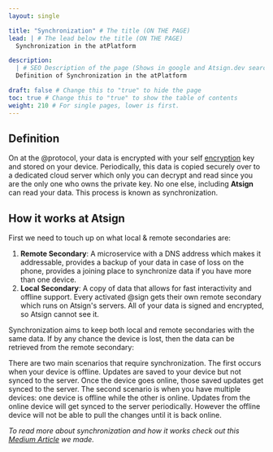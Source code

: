 ```yaml
---
layout: single

title: "Synchronization" # The title (ON THE PAGE)
lead: | # The lead below the title (ON THE PAGE)
  Synchronization in the atPlatform

description:
  | # SEO Description of the page (Shows in google and Atsign.dev search)
  Definition of Synchronization in the atPlatform

draft: false # Change this to "true" to hide the page
toc: true # Change this to "true" to show the table of contents
weight: 210 # For single pages, lower is first.
---
```


## Definition

On at the @protocol, your data is encrypted with your self [encryption](/docs/reference/encryption) key and stored on your device. Periodically, this data is copied securely over to a dedicated cloud server which only you can decrypt and read since you are the only one who owns the private key. No one else, including **Atsign** can read your data. This process is known as synchronization.

## How it works at Atsign

First we need to touch up on what local & remote secondaries are:

1. **Remote Secondary**: A microservice with a DNS address which makes it addressable, provides a backup of your data in case of loss on the phone, provides a joining place to synchronize data if you have more than one device.
2. **Local Secondary**: A copy of data that allows for fast interactivity and offline support. Every activated @sign gets their own remote secondary which runs on Atsign's servers. All of your data is signed and encrypted, so Atsign cannot see it.

Synchronization aims to keep both local and remote secondaries with the same data. If by any chance the device is lost, then the data can be retrieved from the remote secondary:

There are two main scenarios that require synchronization. The first occurs when your device is offline. Updates are saved to your device but not synced to the server. Once the device goes online, those saved updates get synced to the server. The second scenario is when you have multiple devices: one device is offline while the other is online. Updates from the online device will get synced to the server periodically. However the offline device will not be able to pull the changes until it is back online.

_To read more about synchronization and how it works check out this [Medium Article](https://Atsigncompany.medium.com/the-protocol-synchronization-77b00ca5341b) we made._
